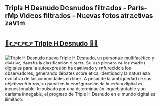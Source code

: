 ## Triple H Desnudo D𝚎sn𝚞dos filtr𝚊dos - Parts-rMp Vid𝚎os filtr𝚊dos - N𝚞evas f𝚘tos atr𝚊ctivas zaVtm

# <h2><a href="http://mbbahs.tromn.icu/?c=Triple+H+Desnudo">🔗👉👉👉 Triple H Desnudo 🔗🔗</a></h2>

[![Triple H Desnudo nuevo](https://i.imgur.com/pEAQMta.gif)](http://mbbahs.tromn.icu/?c=Triple+H+Desnudo)
Triple H Desnudo, un personaje multifacético y divisivo, desafía la clasificación directa. Su uso pionero de los medios digitales para la autoexpresión ha cautivado y enfurecido a los observadores, generando debates sobre ética, identidad y la naturaleza evolutiva de las comunidades en línea. A pesar de la ambigüedad de sus objetivos futuros, su papel en la configuración de la esfera digital es incuestionable. Impulsado por una determinación inquebrantable y un carisma innegable, el progreso de Triple H Desnudo en el mundo digital es ilimitado.
